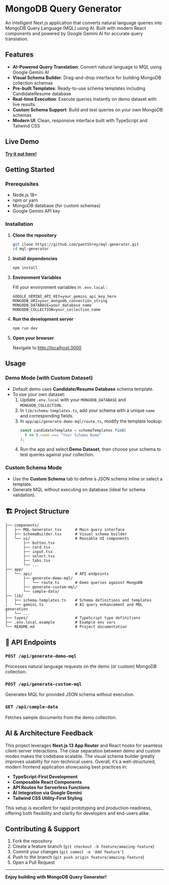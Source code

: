 # MongoDB Query Generator

An intelligent Next.js application that converts natural language queries into MongoDB Query Language (MQL) using AI. Built with modern React components and powered by Google Gemini AI for accurate query translation.

##  Features

- **AI-Powered Query Translation**: Convert natural language to MQL using Google Gemini AI
- **Visual Schema Builder**: Drag-and-drop interface for building MongoDB collection schemas
- **Pre-built Templates**: Ready-to-use schema templates including CandidateResume database
- **Real-time Execution**: Execute queries instantly on demo dataset with live results
- **Custom Schema Support**: Build and test queries on your own MongoDB schemas
- **Modern UI**: Clean, responsive interface built with TypeScript and Tailwind CSS

##  Live Demo

**[Try it out here!](https://mql-generator.vercel.app/)**

##  Getting Started

### Prerequisites

- Node.js 18+
- npm or yarn
- MongoDB database (for custom schemas)
- Google Gemini API key

### Installation

1. **Clone the repository**
   ```bash
   git clone https://github.com/pantShrey/mql-generator.git
   cd mql-generator
   ```

2. **Install dependencies**
   ```bash
   npm install
    ```

3. **Environment Variables**

   Fill your environment variables in `.env.local`  :
   ```env
   GOOGLE_GEMINI_API_KEY=your_gemini_api_key_here
   MONGODB_URI=your_mongodb_connection_string
   MONGODB_DATABASE=your_database_name
   MONGODB_COLLECTION=your_collection_name
   ```

4. **Run the development server**
   ```bash
   npm run dev
   ```

5. **Open your browser**
   
   Navigate to [http://localhost:3000](http://localhost:3000)



##  Usage

### Demo Mode (with Custom Dataset)

- Default demo uses **Candidate/Resume Database** schema template.
- To use your own dataset:
  1. Update `.env.local` with your `MONGODB_DATABASE` and `MONGODB_COLLECTION`.
  2. In `lib/schema-templates.ts`, add your schema with a unique `name` and corresponding fields.
  3. In `app/api/generate-demo-mql/route.ts`, modify the template lookup:
     ```ts
     const candidateTemplate = schemaTemplates.find(
       t => t.name === "Your Schema Name"
     );
     ```
  4. Run the app and select **Demo Dataset**, then choose your schema to test queries against your collection.

### Custom Schema Mode
- Use the **Custom Schema** tab to define a JSON schema inline or select a template.
- Generate MQL without executing on database (ideal for schema validation).

## 🏗️ Project Structure

```
├── components/
│   ├── MQL-Generator.tsx      # Main query interface
│   ├── SchemaBuilder.tsx      # Visual schema builder
│   └── ui/                    # Reusable UI components
│       ├── button.tsx
│       ├── card.tsx
│       ├── input.tsx
│       ├── select.tsx
│       ├── tabs.tsx
│       └── ...
├── app/
│   └── api/                   # API endpoints
│       ├── generate-demo-mql/
│       │   └── route.ts       # Demo queries against MongoDB
│       ├── generate-custom-mql/
│       └── sample-data/
├── lib/
│   ├── schema-templates.ts    # Schema definitions and templates
│   └── gemini.ts              # AI query enhancement and MQL generation
│   └── ...
├── types/                     # TypeScript type definitions
├── .env.local.example         # Example env vars
└── README.md                  # Project documentation
```

## 🔧 API Endpoints

### `POST /api/generate-demo-mql`
Processes natural language requests on the demo (or custom) MongoDB collection.

### `POST /api/generate-custom-mql`
Generates MQL for provided JSON schema without execution.

### `GET /api/sample-data`
Fetches sample documents from the demo collection.

##  AI & Architecture Feedback

This project leverages **Next.js 13 App Router** and React hooks for seamless client-server interactions. The clear separation between demo and custom modes makes the codebase scalable. The visual schema builder greatly improves usability for non-technical users. Overall, it’s a well-structured, modern frontend application showcasing best practices in:

- **TypeScript-First Development**
- **Composable React Components**
- **API Routes for Serverless Functions**
- **AI Integration via Google Gemini**
- **Tailwind CSS Utility-First Styling**

This setup is excellent for rapid prototyping and production-readiness, offering both flexibility and clarity for developers and end-users alike.

## Contributing & Support

1. Fork the repository
2. Create a feature branch (`git checkout -b feature/amazing-feature`)
3. Commit your changes (`git commit -m 'Add feature'`)
4. Push to the branch (`git push origin feature/amazing-feature`)
5. Open a Pull Request

---

**Enjoy building with MongoDB Query Generator!**
